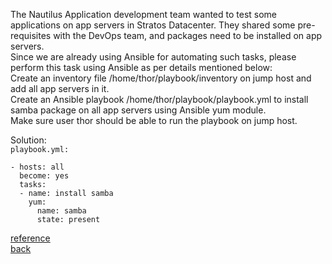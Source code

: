 The Nautilus Application development team wanted to test some applications on app servers in Stratos Datacenter. They shared some pre-requisites with the DevOps team, and packages need to be installed on app servers.  
Since we are already using Ansible for automating such tasks, please perform this task using Ansible as per details mentioned below:  
    Create an inventory file /home/thor/playbook/inventory on jump host and add all app servers in it.  
    Create an Ansible playbook /home/thor/playbook/playbook.yml to install samba package on all  app servers using Ansible yum module.  
    Make sure user thor should be able to run the playbook on jump host.  

Solution:  
`playbook.yml:`   
```ansible
- hosts: all
  become: yes
  tasks:
  - name: install samba
    yum:
      name: samba
      state: present
```
[reference](https://docs.ansible.com/ansible/latest/collections/ansible/builtin/yum_module.html)  
[back](https://github.com/MederD/Kodekloud-Engineer-Tasks/tree/main)
